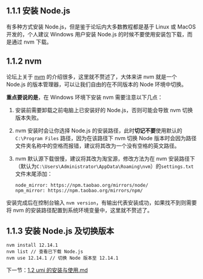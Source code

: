 ## 1.1.1 安装 Node.js

有多种方式安装 Node.js，但是鉴于论坛内大多数教程都是基于 Linux 或 MacOS 开发的，个人建议 Windows 用户安装 Node.js 的时候不要使用安装包下载，而是通过 nvm 下载。

## 1.1.2 nvm

论坛上关于 [nvm](https://github.com/coreybutler/nvm-windows/releases) 的介绍很多，这里就不赘述了，大体来讲 nvm 就是一个 Node.js 的版本管理器，可以让我们自由的在不同版本的 Node 环境中切换。

**重点要说的是**，在 Windows 环境下安装 nvm 需要注意以下几点：
1. 安装前需要卸载之前电脑上已安装好的 Node.js，否则可能会导致 nvm 切换版本失败。

2. nvm 安装时会让你选择 Node.js 的安装路径，此时**切记不要**使用默认的 `C:\Program Files` 路径，因为在该路径下 nvm 切换 Node 版本时会因为路径文件夹名称中的空格而报错，建议将其改为一个没有空格的英文路径。

3. nvm 默认源下载很慢，建议将其改为淘宝源，修改方法为在 nvm 安装路径下（默认为`C:\Users\Administrator\AppData\Roaming\nvm`）的`settings.txt` 文件末尾添加：
    ```
    node_mirror: https://npm.taobao.org/mirrors/node/
    npm_mirror: https://npm.taobao.org/mirrors/npm/
    ``` 
安装完成后在控制台输入 `nvm version`，有输出代表安装成功，如果找不到则需要将 nvm 的安装路径配置到系统环境变量中，这里就不赘述了。

## 1.1.3 安装 Node.js 及切换版本
```
nvm install 12.14.1
nvm list // 查看已下载 Node.js
nvm use 12.14.1 // 切换 Node 版本至 12.14.1
```

下一节：[1.2 umi 的安装与使用.md](https://github.com/Jude-summery/shilo/blob/master/book/1.2%20umi%20%E7%9A%84%E5%AE%89%E8%A3%85%E4%B8%8E%E4%BD%BF%E7%94%A8.md)
